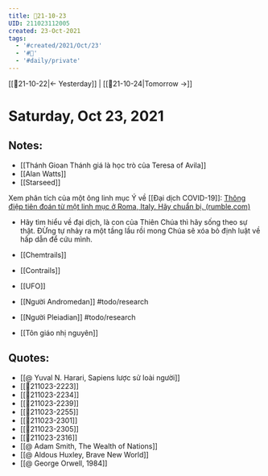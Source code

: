 ```yaml
---
title: 📝21-10-23
UID: 211023112005
created: 23-Oct-2021
tags:
  - '#created/2021/Oct/23'
  - '#📅'
  - '#daily/private'
---
```

[[📝21-10-22|<- Yesterday]] | [[📝21-10-24|Tomorrow ->]]
# Saturday, Oct 23, 2021

## Notes:
- [[Thánh Gioan Thánh giá là học trò của Teresa of Avila]]
- [[Alan Watts]]
- [[Starseed]]

Xem phân tích của một ông linh mục Ý về [[Đại dịch COVID-19]]: [Thông điệp tiên đoán từ một linh mục ở Roma, Italy. Hãy chuẩn bị. (rumble.com)](https://rumble.com/vm1235-thng-ip-tin-on-t-mt-linh-mc-c.html)
- Hãy tìm hiểu về đại dịch, là con của Thiên Chúa thì hãy sống theo sự thật. ĐỪng tự nhảy ra một tầng lầu rồi mong Chúa sẽ xóa bỏ định luật về hấp dẫn để cứu mình.

- [[Chemtrails]]
- [[Contrails]]
- [[UFO]]
- [[Người Andromedan]] #todo/research 
- [[Người Pleiadian]] #todo/research 
- [[Tôn giáo nhị nguyên]]

## Quotes:
- [[@ Yuval N. Harari, Sapiens lược sử loài người]]
- [[💬211023-2223]]
- [[💬211023-2234]]
- [[💬211023-2239]]
- [[💬211023-2255]]
- [[💬211023-2301]]
- [[💬211023-2305]]
- [[💬211023-2316]]
- [[@ Adam Smith, The Wealth of Nations]]
- [[@ Aldous Huxley, Brave New World]]
- [[@ George Orwell, 1984]]